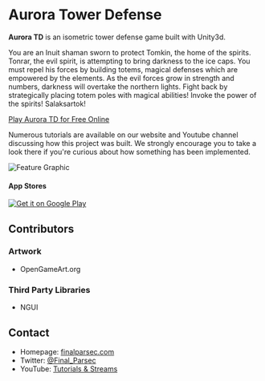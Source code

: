 Aurora Tower Defense
======
**Aurora TD** is an isometric tower defense game built with Unity3d.

You are an Inuit shaman sworn to protect Tomkin, the home of the spirits. Tonrar, the evil spirit, is attempting to bring darkness to the ice caps. You must repel his forces by building totems, magical defenses which are empowered by the elements. As the evil forces grow in strength and numbers, darkness will overtake the northern lights. Fight back by strategically placing totem poles with magical abilities! Invoke the power of the spirits! Salaksartok!

[Play Aurora TD for Free Online](http://finalparsec.com/g/tower-defense)

Numerous tutorials are available on our website and Youtube channel discussing how this project was built. We strongly encourage you to take a look there if you're curious about how something has been implemented.

![Feature Graphic](http://finalparsec.com/static/images/tower_defense_feature_graphic.png "feature graphic")

#### App Stores
<!-- edit this image location -->
[![Get it on Google Play](https://developer.android.com/images/brand/en_generic_rgb_wo_45.png)](https://play.google.com/store/apps/details?id=com.finalparsec.towerdefence)


## Contributors
### Artwork
* OpenGameArt.org

### Third Party Libraries
* NGUI

## Contact
* Homepage: [finalparsec.com](http://finalparsec.com)
* Twitter: [@Final_Parsec](https://twitter.com/Final_Parsec "@Final_Parsec on twitter")
* YouTube: [Tutorials & Streams](https://www.youtube.com/c/FinalParsec "Final Parsec on Youtube")

